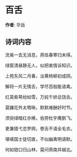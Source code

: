 # 百舌

**作者**: 华岳

## 诗词内容

流鶑一去无消息，燕怯春寒归未得。

绿窗清昼静无人，似把衷情诉知识。

上苑东风二月春，淡黄杨柳初成阴。

解将一片无情舌，学尽百般能语禽。

红英紫萼纷如雪，万姹千娇总饶舌。

莫嫌花外太啁啾，默默难酬好时节。

须臾绿暗红亦稀，伯劳杜宇鹰鹯飞。

更兼猎弋恣罗网，卷舌不语全毛衣。

堪嗟国士徒切直，不似幽禽明语默。

何如钳口归山林，莫问燕南并越北。

